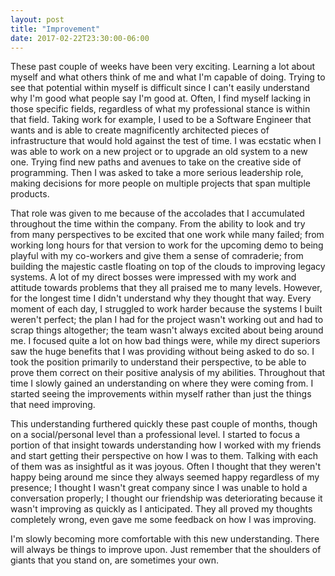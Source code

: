 ```yaml
---
layout: post
title: "Improvement"
date: 2017-02-22T23:30:00-06:00
---
```


These past couple of weeks have been very exciting. Learning a lot about myself and what others think of me and what I'm capable of doing. Trying to see that potential within myself is difficult since I can't easily understand why I'm good what people say I'm good at. Often, I find myself lacking in those specific fields, regardless of what my professional stance is within that field. Taking work for example, I used to be a Software Engineer that wants and is able to create magnificently architected pieces of infrastructure that would hold against the test of time. I was ecstatic when I was able to work on a new project or to upgrade an old system to a new one. Trying find new paths and avenues to take on the creative side of programming. Then I was asked to take a more serious leadership role, making decisions for more people on multiple projects that span multiple products.

That role was given to me because of the accolades that I accumulated throughout the time within the company. From the ability to look and try from many perspectives to be excited that one work while many failed; from working long hours for that version to work for the upcoming demo to being playful with my co-workers and give them a sense of comraderie; from building the majestic castle floating on top of the clouds to improving legacy systems. A lot of my direct bosses were impressed with my work and attitude towards problems that they all praised me to many levels. However, for the longest time I didn't understand why they thought that way. Every moment of each day, I struggled to work harder because the systems I built weren't perfect; the plan I had for the project wasn't working out and had to scrap things altogether; the team wasn't always excited about being around me. I focused quite a lot on how bad things were, while my direct superiors saw the huge benefits that I was providing without being asked to do so. I took the position primarily to understand their perspective, to be able to prove them correct on their positive analysis of my abilities. Throughout that time I slowly gained an understanding on where they were coming from. I started seeing the improvements within myself rather than just the things that need improving.

This understanding furthered quickly these past couple of months, though on a social/personal level than a professional level. I started to focus a portion of that insight towards understanding how I worked with my friends and start getting their perspective on how I was to them. Talking with each of them was as insightful as it was joyous. Often I thought that they weren't happy being around me since they always seemed happy regardless of my presence; I thought I wasn't great company since I was unable to hold a conversation properly; I thought our friendship was deteriorating because it wasn't improving as quickly as I anticipated. They all proved my thoughts completely wrong, even gave me some feedback on how I was improving.

I'm slowly becoming more comfortable with this new understanding. There will always be things to improve upon. Just remember that the shoulders of giants that you stand on, are sometimes your own.
